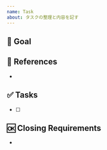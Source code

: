 ```yaml
---
name: Task
about: タスクの整理と内容を記す
---
```


## 🎉 Goal
<!-- 目的を記載する -->

## 📄 References
<!-- 参考資料などを記載する -->
+ 

## ✅ Tasks
<!-- 必要な作業を記載する -->
+ [ ] 

## 🆗 Closing Requirements
<!-- イシューを閉じる条件を記載する -->
+ 
